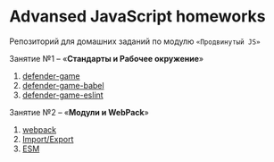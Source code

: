 # Advansed JavaScript homeworks

Репозиторий для домашних заданий по модулю `«Продвинутый JS»`

Занятие №1 – «**Стандарты и Рабочее окружение**»
1. [defender-game]()
2. [defender-game-babel]()
3. [defender-game-eslint]()

Занятие №2 – «**Модули и WebPack**»
1. [webpack](https://github.com/KoensBerg/advanced-js-homeworks/tree/master/webpack)
2. [Import/Export](https://github.com/KoensBerg/advanced-js-homeworks/tree/master/import-export)
3. [ESM](https://github.com/KoensBerg/advanced-js-homeworks/tree/master/ESM)